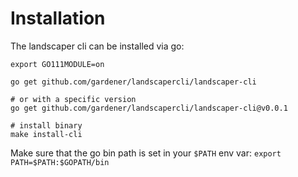 # Installation

The landscaper cli can be installed via go:

```shell script
export GO111MODULE=on

go get github.com/gardener/landscapercli/landscaper-cli

# or with a specific version
go get github.com/gardener/landscapercli/landscaper-cli@v0.0.1

# install binary
make install-cli
```

Make sure that the go bin path is set in your `$PATH` env var: `export PATH=$PATH:$GOPATH/bin`
